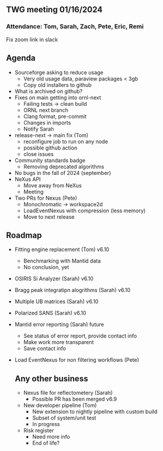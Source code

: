 ## TWG meeting 01/16/2024

### Attendance: Tom, Sarah, Zach, Pete, Eric, Remi

Fix zoom link in slack

## Agenda
- Sourceforge asking to reduce usage
  - Very old usage data, paraview packages < 3gb
  - Copy old installers to github
- What is archived on github?
- Fixes on main getting into ornl-next
  - Failing tests -> clean build
  - ORNL next branch
  - Clang format, pre-commit
  - Changes in imports
  - Notify Sarah
- release-next -> main fix (Tom)
  - reconfigure job to run on any node
  - possible github action
  - close issues
- Community standards badge
  - Removing deprecated algorithms
- No bugs in the fall of 2024 (september)
- NeXus API
  - Move away from NeXus
  - Meeting
- Two PRs for Nexus (Pete)
   - Monochromatic -> workspace2d
   - LoadEventNexus with compression (less memory)
   - Move to next release

## Roadmap
- Fitting engine replacement (Tom) v6.10
   - Benchmarking with Mantid data
   - No conclusion, yet
- OSIRIS Si Analyzer (Sarah) v6.10
- Bragg peak integratipn alogrithms (Sarah) v6.10
- Multiple UB matrices (Sarah) v6.10
- Polarized SANS (Sarah) v6.10
- Mantid error reporting (Sarah) future
  - See status of error report, provide contact info
  - Make work more transparent
  - Save contact info
- Load EventNexus for non filtering workflows (Pete)

  ## Any other business
  - Nexus file for reflectometery (Sarah)
    - Possible PR has been merged v6.9
  - New developer pipeline (Tom)
    - New extension to nightly pipeline with custom build
    - Subset of system/unit test
    - In progress
  - Risk register
     - Need more info
     - End of life?
